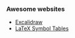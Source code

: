 
### Awesome websites

- [Excalidraw](https://github.com/excalidraw/excalidraw)
- [LaTeX Symbol Tables](https://wikieducator.org/Help:LaTeX_Symbol_Tables_-_Mathematics)
